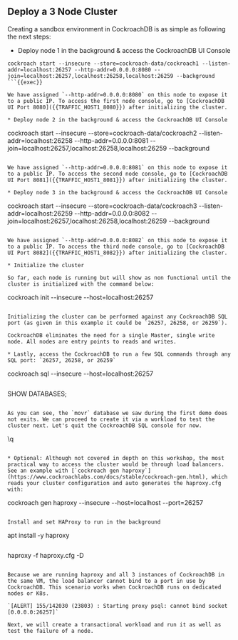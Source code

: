 ## Deploy a 3 Node Cluster

Creating a sandbox environment in CockroachDB is as simple as following the next steps:

* Deploy node 1 in the background & access the CockroachDB UI Console

```
cockroach start --insecure --store=cockroach-data/cockroach1 --listen-addr=localhost:26257 --http-addr=0.0.0.0:8080 --join=localhost:26257,localhost:26258,localhost:26259 --background
```{{exec}}

We have assigned `--http-addr=0.0.0.0:8080` on this node to expose it to a public IP. To access the first node console, go to [CockroachDB UI Port 8080]({{TRAFFIC_HOST1_8080}}) after initializing the cluster.

* Deploy node 2 in the background & access the CockroachDB UI Console

```
cockroach start --insecure --store=cockroach-data/cockroach2 --listen-addr=localhost:26258 --http-addr=0.0.0.0:8081 --join=localhost:26257,localhost:26258,localhost:26259 --background
```{{exec}}

We have assigned `--http-addr=0.0.0.0:8081` on this node to expose it to a public IP. To access the second node console, go to [CockroachDB UI Port 8081]({{TRAFFIC_HOST1_8081}}) after initializing the cluster.

* Deploy node 3 in the background & access the CockroachDB UI Console

```
cockroach start --insecure --store=cockroach-data/cockroach3 --listen-addr=localhost:26259 --http-addr=0.0.0.0:8082 --join=localhost:26257,localhost:26258,localhost:26259 --background
```{{exec}}

We have assigned `--http-addr=0.0.0.0:8082` on this node to expose it to a public IP. To access the third node console, go to [CockroachDB UI Port 8082]({{TRAFFIC_HOST1_8082}}) after initializing the cluster.

* Initialize the cluster

So far, each node is running but will show as non functional until the cluster is initialized with the command below:

```
cockroach init --insecure --host=localhost:26257
```{{exec}}

Initializing the cluster can be performed against any CockroachDB SQL port (as given in this example it could be `26257, 26258, or 26259`).

CockroachDB eliminates the need for a single Master, single write node. All nodes are entry points to reads and writes.

* Lastly, access the CockroachDB to run a few SQL commands through any SQL port: `26257, 26258, or 26259`

```
cockroach sql --insecure --host=localhost:26257
```{{exec}}

```
SHOW DATABASES;
```{{exec}}

As you can see, the `movr` database we saw during the first demo does not exits. We can proceed to create it via a workload to test the cluster next. Let's quit the CockroachDB SQL console for now.

```
\q
```{{exec}}

* Optional: Although not covered in depth on this workshop, the most practical way to access the cluster would be through load balancers. See an example with [`cockroach gen haproxy`](https://www.cockroachlabs.com/docs/stable/cockroach-gen.html), which reads your cluster configuration and auto generates the haproxy.cfg with:

```
cockroach gen haproxy --insecure --host=localhost --port=26257
```{{exec}}

Install and set HAProxy to run in the background

```
apt install -y haproxy
```{{exec}}

```
haproxy -f haproxy.cfg -D
```{{exec}}

Because we are running haproxy and all 3 instances of CockroachDB in the same VM, the load balancer cannot bind to a port in use by CockroachDB. This scenario works when CockroachDB runs on dedicated nodes or K8s.

`[ALERT] 155/142030 (23803) : Starting proxy psql: cannot bind socket [0.0.0.0:26257]`

Next, we will create a transactional workload and run it as well as test the failure of a node.